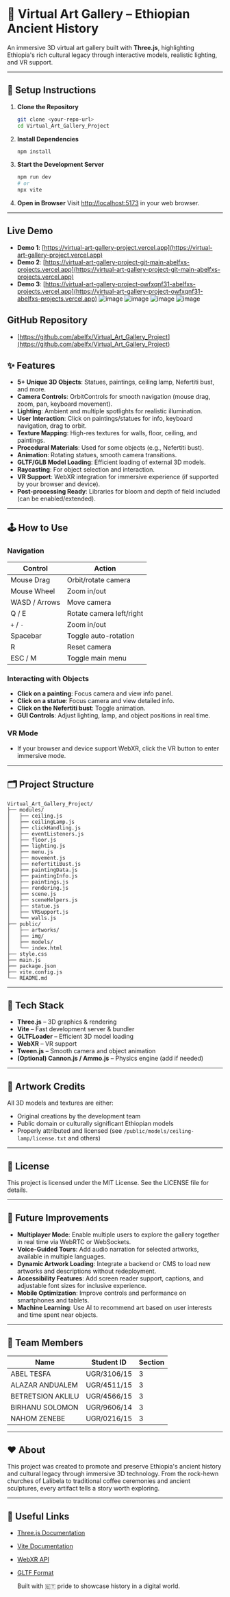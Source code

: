 # 🎨 Virtual Art Gallery – Ethiopian Ancient History

An immersive 3D virtual art gallery built with **Three.js**, highlighting Ethiopia's rich cultural legacy through interactive models, realistic lighting, and VR support.

---

## 🚀 Setup Instructions

1. **Clone the Repository**
   ```sh
   git clone <your-repo-url>
   cd Virtual_Art_Gallery_Project
   ```
2. **Install Dependencies**
   ```sh
   npm install
   ```
3. **Start the Development Server**
   ```sh
   npm run dev
   # or
   npx vite
   ```
4. **Open in Browser**
   Visit [http://localhost:5173](http://localhost:5173) in your web browser.

---

## Live Demo

- **Demo 1**: [https://virtual-art-gallery-project.vercel.app](https://virtual-art-gallery-project.vercel.app)  
- **Demo 2**: [https://virtual-art-gallery-project-git-main-abelfxs-projects.vercel.app](https://virtual-art-gallery-project-git-main-abelfxs-projects.vercel.app)  
- **Demo 3**: [https://virtual-art-gallery-project-owfxqnf31-abelfxs-projects.vercel.app](https://virtual-art-gallery-project-owfxqnf31-abelfxs-projects.vercel.app)
  ![image](https://github.com/user-attachments/assets/6ff63800-6a44-4675-b591-41bac0446db7)
  ![image](https://github.com/user-attachments/assets/5426354f-71f8-4729-ac8a-d2ae786e8f40)
  ![image](https://github.com/user-attachments/assets/b4765041-44b0-4256-8893-a71114f3016b)
  ![image](https://github.com/user-attachments/assets/e01c27a4-b057-4d8a-b9a6-8cd05b8646e9)




## GitHub Repository

- [https://github.com/abelfx/Virtual_Art_Gallery_Project](https://github.com/abelfx/Virtual_Art_Gallery_Project)

## ✨ Features

- **5+ Unique 3D Objects**: Statues, paintings, ceiling lamp, Nefertiti bust, and more.
- **Camera Controls**: OrbitControls for smooth navigation (mouse drag, zoom, pan, keyboard movement).
- **Lighting**: Ambient and multiple spotlights for realistic illumination.
- **User Interaction**: Click on paintings/statues for info, keyboard navigation, drag to orbit.
- **Texture Mapping**: High-res textures for walls, floor, ceiling, and paintings.
- **Procedural Materials**: Used for some objects (e.g., Nefertiti bust).
- **Animation**: Rotating statues, smooth camera transitions.
- **GLTF/GLB Model Loading**: Efficient loading of external 3D models.
- **Raycasting**: For object selection and interaction.
- **VR Support**: WebXR integration for immersive experience (if supported by your browser and device).
- **Post-processing Ready**: Libraries for bloom and depth of field included (can be enabled/extended).

---

## 🕹️ How to Use

### **Navigation**
| Control         | Action                        |
|-----------------|-------------------------------|
| Mouse Drag      | Orbit/rotate camera           |
| Mouse Wheel     | Zoom in/out                   |
| WASD / Arrows   | Move camera                   |
| Q / E           | Rotate camera left/right      |
| `+` / `-`       | Zoom in/out                   |
| Spacebar        | Toggle auto-rotation          |
| R               | Reset camera                  |
| ESC / M         | Toggle main menu              |

### **Interacting with Objects**
- **Click on a painting**: Focus camera and view info panel.
- **Click on a statue**: Focus camera and view detailed info.
- **Click on the Nefertiti bust**: Toggle animation.
- **GUI Controls**: Adjust lighting, lamp, and object positions in real time.

### **VR Mode**
- If your browser and device support WebXR, click the VR button to enter immersive mode.

---

## 🗂️ Project Structure

```
Virtual_Art_Gallery_Project/
├── modules/
│   ├── ceiling.js
│   ├── ceilingLamp.js
│   ├── clickHandling.js
│   ├── eventListeners.js
│   ├── floor.js
│   ├── lighting.js
│   ├── menu.js
│   ├── movement.js
│   ├── nefertitiBust.js
│   ├── paintingData.js
│   ├── paintingInfo.js
│   ├── paintings.js
│   ├── rendering.js
│   ├── scene.js
│   ├── sceneHelpers.js
│   ├── statue.js
│   ├── VRSupport.js
│   └── walls.js
├── public/
│   ├── artworks/
│   ├── img/
│   ├── models/
│   └── index.html
├── style.css
├── main.js
├── package.json
├── vite.config.js
└── README.md
```

---

## 🧰 Tech Stack
- **Three.js** – 3D graphics & rendering
- **Vite** – Fast development server & bundler
- **GLTFLoader** – Efficient 3D model loading
- **WebXR** – VR support
- **Tween.js** – Smooth camera and object animation
- **(Optional) Cannon.js / Ammo.js** – Physics engine (add if needed)

---

## 🎨 Artwork Credits
All 3D models and textures are either:
- Original creations by the development team
- Public domain or culturally significant Ethiopian models
- Properly attributed and licensed (see `/public/models/ceiling-lamp/license.txt` and others)

---

## 📜 License
This project is licensed under the MIT License. See the LICENSE file for details.

---


## 🔮 Future Improvements

- **Multiplayer Mode**: Enable multiple users to explore the gallery together in real time via WebRTC or WebSockets.
- **Voice-Guided Tours**: Add audio narration for selected artworks, available in multiple languages.
- **Dynamic Artwork Loading**: Integrate a backend or CMS to load new artworks and descriptions without redeployment.
- **Accessibility Features**: Add screen reader support, captions, and adjustable font sizes for inclusive experience.
- **Mobile Optimization**: Improve controls and performance on smartphones and tablets.
- **Machine Learning**: Use AI to recommend art based on user interests and time spent near objects.

---

## 👥 Team Members

| Name              | Student ID     | Section   |
|-------------------|----------------|-----------|
| ABEL TESFA        | UGR/3106/15    |    3      |
| ALAZAR ANDUALEM   | UGR/4511/15    |    3      |
| BETRETSION AKLILU | UGR/4566/15    |    3      |
| BIRHANU SOLOMON   | UGR/9606/14    |    3      |
| NAHOM ZENEBE      | UGR/0216/15    |    3      |
---

## ❤️ About
This project was created to promote and preserve Ethiopia's ancient history and cultural legacy through immersive 3D technology. From the rock-hewn churches of Lalibela to traditional coffee ceremonies and ancient sculptures, every artifact tells a story worth exploring.

---

## 🔗 Useful Links
- [Three.js Documentation](https://threejs.org/docs/)
- [Vite Documentation](https://vitejs.dev/)
- [WebXR API](https://immersive-web.github.io/webxr/)
- [GLTF Format](https://github.com/KhronosGroup/glTF)

    Built with 🇪🇹 pride to showcase history in a digital world.
